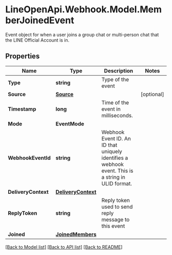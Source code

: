 # LineOpenApi.Webhook.Model.MemberJoinedEvent
Event object for when a user joins a group chat or multi-person chat that the LINE Official Account is in.

## Properties

Name | Type | Description | Notes
------------ | ------------- | ------------- | -------------
**Type** | **string** | Type of the event | 
**Source** | [**Source**](Source.md) |  | [optional] 
**Timestamp** | **long** | Time of the event in milliseconds. | 
**Mode** | **EventMode** |  | 
**WebhookEventId** | **string** | Webhook Event ID. An ID that uniquely identifies a webhook event. This is a string in ULID format. | 
**DeliveryContext** | [**DeliveryContext**](DeliveryContext.md) |  | 
**ReplyToken** | **string** | Reply token used to send reply message to this event | 
**Joined** | [**JoinedMembers**](JoinedMembers.md) |  | 

[[Back to Model list]](../README.md#documentation-for-models) [[Back to API list]](../README.md#documentation-for-api-endpoints) [[Back to README]](../README.md)

